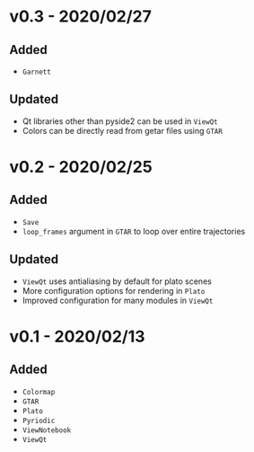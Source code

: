 # v0.3 - 2020/02/27

## Added

- `Garnett`

## Updated

- Qt libraries other than pyside2 can be used in `ViewQt`
- Colors can be directly read from getar files using `GTAR`

# v0.2 - 2020/02/25

## Added

- `Save`
- `loop_frames` argument in `GTAR` to loop over entire trajectories

## Updated

- `ViewQt` uses antialiasing by default for plato scenes
- More configuration options for rendering in `Plato`
- Improved configuration for many modules in `ViewQt`

# v0.1 - 2020/02/13

## Added

- `Colormap`
- `GTAR`
- `Plato`
- `Pyriodic`
- `ViewNotebook`
- `ViewQt`
